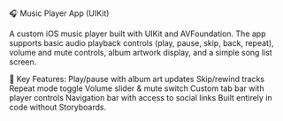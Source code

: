 🎧 Music Player App (UIKit)

A custom iOS music player built with UIKit and AVFoundation. The app supports basic audio playback controls (play, pause, skip, back, repeat), volume and mute controls, album artwork display, and a simple song list screen.

🔧 Key Features:
Play/pause with album art updates
Skip/rewind tracks
Repeat mode toggle
Volume slider & mute switch
Custom tab bar with player controls
Navigation bar with access to social links
Built entirely in code without Storyboards.
